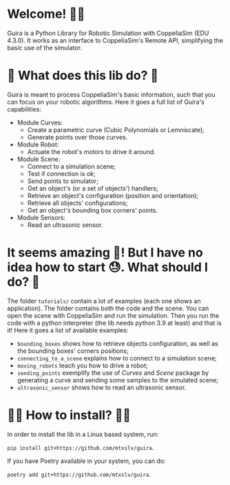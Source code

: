 # Welcome! 👋👋

Guira is a Python Library for Robotic Simulation with CoppeliaSim (EDU 4.3.0). It works as an interface to CoppeliaSim's Remote API, simplifying the basic use of the simulator.

# 🤔 What does this lib do? 🤔

Guira is meant to process CoppeliaSim's basic information, such that you can focus on your robotic algorithms. Here it goes a full list of Guira's capabilities:

- Module Curves:
    - Create a parametric curve (Cubic Polynomials or Lemniscate);
    - Generate points over those curves. 
- Module Robot:
    - Actuate the robot's motors to drive it around.
- Module Scene:
    - Connect to a simulation scene;
    - Test if connection is ok;
    - Send points to simulator;
    - Get an object's (or a set of objects') handlers;
    - Retrieve an object's configuration (position and orientation);
    - Retrieve all objects' configurations;
    - Get an object's bounding box corners' points.
- Module Sensors:
    - Read an ultrasonic sensor.


# It seems amazing 🤩! But I have no idea how to start 😓. What should I do? 🧐

The folder `tutorials/` contain a lot of examples (each one shows an application). The folder contains both the code and the scene. You can open the scene with CoppeliaSim and run the simulation. Then you run the code with a python interpreter (the lib needs python 3.9 at least) and that is it! Here it goes a list of available examples:

* `bounding_boxes` shows how to retrieve objects configuration, as well as the bounding boxes' corners positions;
* `connecting_to_a_scene` explains how to connect to a simulation scene;
* `moving_robots` teach you how to drive a robot;
* `sending_points` exemplify the use of _Curves_ and _Scene_ package by generating a curve and sending some samples to the simulated scene;
* `ultrasonic_sensor` shows how to read an ultrasonic sensor.

#  👩‍💻 How to install? 👨‍💻

In order to install the lib in a Linux based system, run:

```pip install git+https://github.com/mtxslv/guira```.

If you have Poetry available in your system, you can do:

```poetry add git+https://github.com/mtxslv/guira```.

